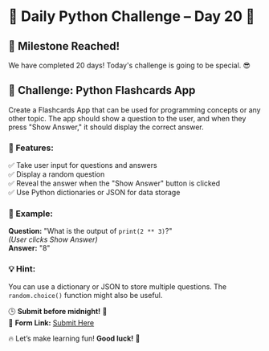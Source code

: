 # 🐍 Daily Python Challenge – Day 20 🎉  

## 🚀 Milestone Reached!  
We have completed 20 days! Today's challenge is going to be special. 😎  

## 📝 Challenge: Python Flashcards App  
Create a Flashcards App that can be used for programming concepts or any other topic. The app should show a question to the user, and when they press "Show Answer," it should display the correct answer.  

### 🔹 Features:  
✅ Take user input for questions and answers  
✅ Display a random question  
✅ Reveal the answer when the "Show Answer" button is clicked  
✅ Use Python dictionaries or JSON for data storage  

### 📌 Example:  
**Question:** "What is the output of `print(2 ** 3)`?"  
*(User clicks Show Answer)*  
**Answer:** "8"  

### 💡 Hint:  
You can use a dictionary or JSON to store multiple questions. The `random.choice()` function might also be useful.  

🕒 **Submit before midnight!** 🚀  
📌 **Form Link:** [Submit Here](https://forms.gle/oYwxgye44tCxCaGv7)  

🔥 Let’s make learning fun! **Good luck!** 💪  

